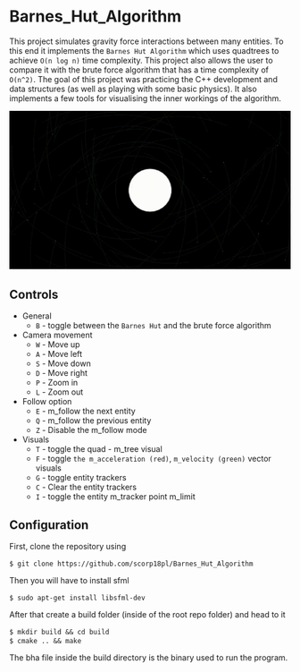 # Barnes_Hut_Algorithm

This project simulates gravity force interactions between many entities. To this end it
implements the `Barnes Hut Algorithm` which uses quadtrees to achieve
`O(n log n)` time complexity. This project also allows the user to compare it with the brute force algorithm 
that has a time complexity of `O(n^2)`. The goal of this project was practicing the C++ development
and data structures (as well as playing with some basic physics).
It also implements a few tools for visualising the inner workings of the algorithm.

![](static/preview.gif)

## Controls

* General
    - `B` - toggle between the `Barnes Hut` and the brute force algorithm
* Camera movement
    - `W` - Move up
    - `A` - Move left
    - `S` - Move down
    - `D` - Move right
    - `P` - Zoom in
    - `L` - Zoom out
* Follow option
    - `E` - m_follow the next entity
    - `Q` - m_follow the previous entity
    - `Z` - Disable the m_follow mode
* Visuals
    - `T` - toggle the quad - m_tree visual
    - `F` - toggle `the m_acceleration (red)`, `m_velocity (green)` vector visuals
    - `G` - toggle entity trackers
    - `C` - Clear the entity trackers
    - `I` - toggle the entity m_tracker point m_limit

## Configuration

First, clone the repository using
```console
$ git clone https://github.com/scorp18pl/Barnes_Hut_Algorithm
```
Then you will have to install sfml

```console
$ sudo apt-get install libsfml-dev
```

After that create a build folder (inside of the root repo folder) and head to it
```console
$ mkdir build && cd build
$ cmake .. && make
```
The bha file inside the build directory is the binary 
used to run the program.
